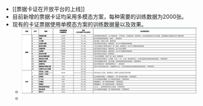 - [[票据卡证在开放平台的上线]]
- 目前新增的票据卡证均采用多模态方案，每种需要的训练数据为2000张。
- 现有的卡证票据使用单模态方案的训练数据量以及效果。
	- ![image.png](../assets/image_1678672156183_0.png)
	-